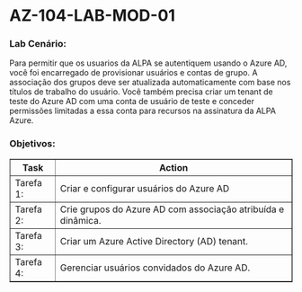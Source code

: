# AZ-104-LAB-MOD-01
 
<h3>Lab Cenário:</h3> 

Para permitir que os usuarios da ALPA se autentiquem usando o Azure AD, você foi encarregado de provisionar usuários e contas de grupo. A associação dos grupos deve ser atualizada automaticamente com base nos títulos de trabalho do usuário. Você também precisa criar um tenant de teste do Azure AD com uma conta de usuário de teste e conceder permissões limitadas a essa conta para recursos na assinatura da ALPA Azure. 

<h3>Objetivos:</h3>  

<table border="1">    
  <tr>
    <th colspan="1">Task</th>  	              
    <th colspan="2">Action</th>
  </tr>
<td>Tarefa 1:</td>
    <td>Criar e configurar usuários do Azure AD</td>
  </tr>
  <tr>
    <td>Tarefa 2:</td>
    <td>Crie grupos do Azure AD com associação atribuída e dinâmica.</td>
  </tr>
  <tr>
    <td>Tarefa 3:</td>
    <td>Criar um Azure Active Directory (AD) tenant.</td>
  </tr>
  <tr>
    <td>Tarefa 4:</td>
    <td>Gerenciar usuários convidados do Azure AD.</td>
  </tr>
